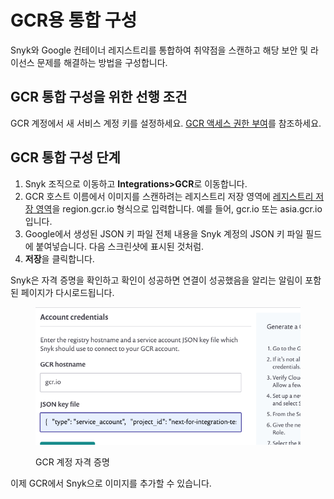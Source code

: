 # GCR용 통합 구성

Snyk와 Google 컨테이너 레지스트리를 통합하여 취약점을 스캔하고 해당 보안 및 라이선스 문제를 해결하는 방법을 구성합니다.

## GCR 통합 구성을 위한 선행 조건

GCR 계정에서 새 서비스 계정 키를 설정하세요. [GCR 액세스 권한 부여](enable-permissions-to-access-gcr.md)를 참조하세요.

## GCR 통합 구성 단계

1. Snyk 조직으로 이동하고 **Integrations>GCR**로 이동합니다.
2. GCR 호스트 이름에서 이미지를 스캔하려는 레지스트리 저장 영역에 [레지스트리 저장 영역](https://cloud.google.com/container-registry/docs/pushing-and-pulling)을 region.gcr.io 형식으로 입력합니다. 예를 들어, gcr.io 또는 asia.gcr.io입니다.
3. Google에서 생성된 JSON 키 파일 전체 내용을 Snyk 계정의 JSON 키 파일 필드에 붙여넣습니다. 다음 스크린샷에 표시된 것처럼.
4. **저장**을 클릭합니다.

Snyk은 자격 증명을 확인하고 확인이 성공하면 연결이 성공했음을 알리는 알림이 포함된 페이지가 다시로드됩니다.

<figure><img src="../../../../.gitbook/assets/uuid-47cf04cb-248e-5d0f-d35a-f36fbb624614-en.png" alt="GCR 계정 자격 증명"><figcaption><p>GCR 계정 자격 증명</p></figcaption></figure>

이제 GCR에서 Snyk으로 이미지를 추가할 수 있습니다.
